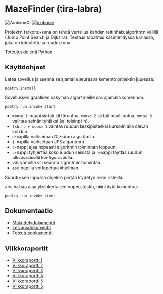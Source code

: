 # MazeFinder (tira-labra)

![Actions:CI](https://github.com/rtammisalo/tira-labra/workflows/CI/badge.svg) [![codecov](https://codecov.io/gh/rtammisalo/tira-labra/branch/main/graph/badge.svg?token=T9UVAQ8WRV)](https://codecov.io/gh/rtammisalo/tira-labra)

Projektin tarkoituksena on tehdä vertailua kahden reitinhakualgoritmin välillä (Jump Point Search ja Dijkstra). Testaus tapahtuu käsintehdyssä
kartassa, joka on toteutettuna ruudukkona.

Toteutuskielenä Python.

## Käyttöohjeet

Lataa sovellus ja asenna se ajamalla seuraava komento projektin juuressa:

``` bash
poetry install
```

Sovelluksen graafisen näkymän algoritmeille saa ajamalla komennon:

``` bash
poetry run invoke start
```

- `mouse 1`-nappi siirtää lähtöruutua, `mouse 2` siirtää maaliruutua, `mouse 3` vaihtaa seinän tyhjäksi (tai toisinpäin).
- `lshift + mouse 1` vaihtaa ruudun keskipisteeksi kursorin alla olevan kohdan.
- `d`-napilla vaihdetaan Dijkstran algoritmiin.
- `j`-napilla vaihdetaan JPS algoritmiin.
- `r`-nappi ajaa nopeasti algoritmin toiminnan loppuun.
- `c`-nappi tyhjentää koko ruudun seinistä ja `n`-nappi täyttää ruudun alkuperäisellä konfiguraatiolla.
- välilyönnillä voi seurata algoritmin toimintaa. 
- `esc`-napilla voi lopettaa ohjelman. 

Suorituksen lopussa ohjelma piirtää löydetyn reitin risteillä.

Jos haluaa ajaa yksinkertaisen nopeustestin, niin käytä komentoa:

``` bash
poetry run invoke timer
```

## Dokumentaatio

- [Määrittelydokumentti](/dokumentaatio/maarittelydokumentti.md)
- [Testausdokumentti](/dokumentaatio/testausdokumentti.md)
- [Toteutusdokumentti](/dokumentaatio/toteutusdokumentti.md)

## Viikkoraportit

- [Viikkoraportti 1](/dokumentaatio/viikkoraportti1.md)
- [Viikkoraportti 2](/dokumentaatio/viikkoraportti2.md)
- [Viikkoraportti 3](/dokumentaatio/viikkoraportti3.md)
- [Viikkoraportti 4](/dokumentaatio/viikkoraportti4.md)
- [Viikkoraportti 5](/dokumentaatio/viikkoraportti5.md)
- [Viikkoraportti 6](/dokumentaatio/viikkoraportti6.md)

